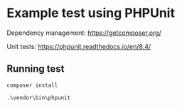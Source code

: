 # Example test using PHPUnit

Dependency management: 
https://getcomposer.org/

Unit tests:
https://phpunit.readthedocs.io/en/8.4/

## Running test
`composer install`

`.\vendor\bin\phpunit`
